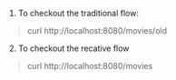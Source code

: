 1. To checkout the traditional flow: 
>curl http://localhost:8080/movies/old



2. To checkout the recative flow
>curl http://localhost:8080/movies